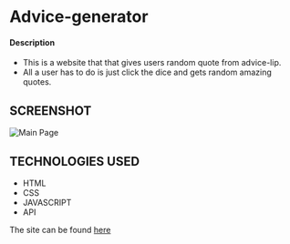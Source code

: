 # Advice-generator

#### Description

* This is a website that that gives users random quote from advice-lip.
* All a user has to do is just click the dice and gets random amazing quotes.

## SCREENSHOT

![Main Page](https://imgur.com/jeeukfd.jpg)

## TECHNOLOGIES USED

* HTML
* CSS
* JAVASCRIPT
* API


The site can be found [here](https://clever-muffin-0e76ef.netlify.app/)
